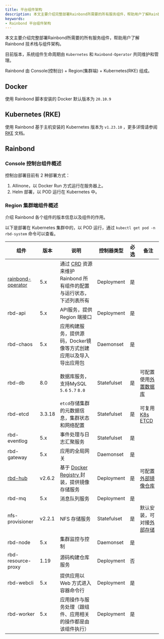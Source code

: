 ```yaml
---
title: 平台组件架构
description: 本文主要介绍完整部署Rainbond所需要的所有服务组件，帮助用户了解Rainbond技术栈与组件架构。
keywords: 
- Rainbond 平台组件架构
---
```


本文主要介绍完整部署Rainbond所需要的所有服务组件，帮助用户了解 Rainbond 技术栈与组件架构。

目前版本，系统组件生命周期由 `Kubernetes` 和 `Rainbond-Operator` 共同维护和管理。

Rainbond 由 Console(控制台) + Region(集群端) + Kubernetes(RKE) 组成。

## Docker

使用 Rainbond 脚本安装的 Docker 默认版本为 `20.10.9`

## Kubernetes (RKE)
使用 Rainbond 基于主机安装的 Kubernetes 版本为 `v1.23.10` ，更多详情请参阅 [RKE](https://docs.rancher.cn/rke/) 文档。

## Rainbond
### Console 控制台组件概述

控制台部署目前有 2 种部署方式：

1. Allinone，以 Docker Run 方式运行在服务器上。 
2. Helm 部署，以 POD 运行在 Kubernetes 中。

### Region 集群端组件概述

介绍 Rainbond 各个组件的版本信息以及组件的作用。

以下是部署在 Kubernetes 集群中的，以 POD 运行，通过 `kubectl get pod -n rbd-system` 命令可以查看。

|组件|版本|说明|控制器类型|必选|备注|
|---|-----|---------------|---|---|---|
|[rainbond-operator](./rainbond-operator)|5.x|通过 [CRD](/docs/ops-guide/component/rainbond-operator#rbdcomponentsrainbondio) 资源来维护 Rainbond 所有组件的配置与运行状态，下述列表所有|Deployment|是||
|rbd-api|5.x|API服务，提供 Region 端接口|Deployment|是||
|rbd-chaos|5.x|应用构建服务，提供源码，Docker镜像等方式创建应用以及导入导出应用包|Daemonset|是||
|rbd-db|8.0|数据库服务，支持MySQL `5.6` `5.7` `8.0`|Statefulset|是|可配置使用[外置数据库](/docs/installation/install-with-helm/vaules-config#配置-rainbond-集群端数据库)|
|rbd-etcd|3.3.18|`etcd`存储集群的元数据信息，集群状态和网络配置|Statefulset|是|可复用 [K8s ETCD](/docs/installation/install-with-helm/vaules-config#%E9%85%8D%E7%BD%AE%E5%A4%96%E9%83%A8etcd)|
|rbd-eventlog|5.x|事件处理与日志汇聚服务|Statefulset|是||
|rbd-gateway|5.x|应用的全局网关|Daemonset|是||
|[rbd-hub](./rbd-hub)|v2.6.2|基于 [Docker Registry ](https://docs.docker.com/registry/)封装，提供镜像存储服务|Deployment|是|可配置[外部镜像仓库](/docs/installation/install-with-helm/vaules-config#配置外部镜像仓库)|
|rbd-mq|5.x|消息队列服务|Deployment|是||
|nfs-provisioner|v2.2.1|NFS 存储服务|Statefulset|是|默认安装，可对接[外部存储](/docs/installation/install-with-helm/vaules-config#配置外部存储)|
|rbd-node|5.x|集群监控与控制|Daemonset|是||
|rbd-resource-proxy|1.19|源码构建仓库服务|Deployment|否||
|rbd-webcli|5.x|提供应用以 Web 方式进入容器命令行|Deployment|是||
|rbd-worker|5.x|应用操作与服务处理（跟组件、应用相关的操作都是由该组件执行）|Deployment|是||
